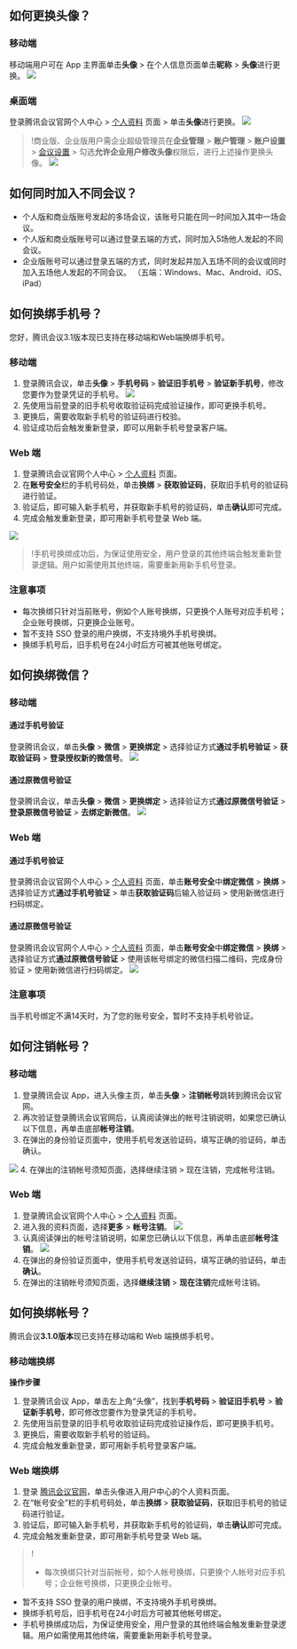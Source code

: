 ## 如何更换头像？
### 移动端
移动端用户可在 App 主界面单击**头像** > 在个人信息页面单击**昵称** > **头像**进行更换。
![](https://qcloudimg.tencent-cloud.cn/raw/f8f746d7bd72f6a6545ed51b91ecb1c6.png)

### 桌面端
登录腾讯会议官网个人中心 > [个人资料](https://meeting.tencent.com/user-center/personal-information?click_source_for_middle_login=1) 页面 > 单击**头像**进行更换。
![](https://qcloudimg.tencent-cloud.cn/raw/adeb354fff81321b595f61fa4a09d0f6.png)
>!商业版、企业版用户需企业超级管理员在**企业管理** > **账户管理** > **账户设置** > [会议设置](https://meeting.tencent.com/user-center/account-setting) > 勾选**允许企业用户修改头像**权限后，进行上述操作更换头像。
![](https://qcloudimg.tencent-cloud.cn/raw/c9858fc8dae5739d4f167c2bb9c4ed51.png)

## 如何同时加入不同会议？
- 个人版和商业版账号发起的多场会议，该账号只能在同一时间加入其中一场会议。
- 个人版和商业版账号可以通过登录五端的方式，同时加入5场他人发起的不同会议。
- 企业版账号可以通过登录五端的方式，同时发起并加入五场不同的会议或同时加入五场他人发起的不同会议。
（五端：Windows、Mac、Android、iOS、iPad）

## 如何换绑手机号？
您好，腾讯会议3.1版本现已支持在移动端和Web端换绑手机号。
### 移动端
1. 登录腾讯会议，单击**头像** > **手机号码** > **验证旧手机号** > **验证新手机号**，修改您要作为登录凭证的手机号。
![](https://qcloudimg.tencent-cloud.cn/raw/7659e8d5f542de7e05754c173fe613b9.png)
2. 先使用当前登录的旧手机号收取验证码完成验证操作，即可更换手机号。
3. 更换后，需要收取新手机号的验证码进行校验。
4. 验证成功后会触发重新登录，即可以用新手机号登录客户端。

### Web 端
1. 登录腾讯会议官网个人中心 > [个人资料](https://meeting.tencent.com/user-center/personal-information?click_source_for_middle_login=1) 页面。
2. 在**账号安全**栏的手机号码处，单击**换绑** > **获取验证码**，获取旧手机号的验证码进行验证。
3. 验证后，即可输入新手机号，并获取新手机号的验证码，单击**确认**即可完成。
4. 完成会触发重新登录，即可用新手机号登录 Web 端。

![](https://qcloudimg.tencent-cloud.cn/raw/3bc635ba457966d7aef12952eeda5106.png)
>!手机号换绑成功后，为保证使用安全，用户登录的其他终端会触发重新登录逻辑。用户如需使用其他终端，需要重新用新手机号登录。

### 注意事项
- 每次换绑只针对当前账号，例如个人账号换绑，只更换个人账号对应手机号；企业账号换绑，只更换企业账号。
- 暂不支持 SSO 登录的用户换绑，不支持境外手机号换绑。
- 换绑手机号后，旧手机号在24小时后方可被其他账号绑定。


## 如何换绑微信？
### 移动端
#### 通过手机号验证
登录腾讯会议，单击**头像** > **微信** > **更换绑定** > 选择验证方式**通过手机号验证** > **获取验证码** > **登录授权新的微信号**。
![](https://qcloudimg.tencent-cloud.cn/raw/e9bcf9b2b11dc480a16a2ac535751552.png)

#### 通过原微信号验证
登录腾讯会议，单击**头像** > **微信** > **更换绑定** > 选择验证方式**通过原微信号验证** > **登录原微信号验证** > **去绑定新微信**。
![](https://qcloudimg.tencent-cloud.cn/raw/c04cf8348bbbdcb0da07958c35d8fb6b.png)

### Web 端
#### 通过手机号验证
登录腾讯会议官网个人中心 > [个人资料](https://meeting.tencent.com/user-center/personal-information?click_source_for_middle_login=1) 页面，单击**账号安全**中**绑定微信** > **换绑** > 选择验证方式**通过手机号验证** > 单击**获取验证码**后输入验证码 > 使用新微信进行扫码绑定。

#### 通过原微信号验证
登录腾讯会议官网个人中心 > [个人资料](https://meeting.tencent.com/user-center/personal-information?click_source_for_middle_login=1) 页面，单击**账号安全**中**绑定微信** > **换绑** > 选择验证方式**通过原微信号验证** > 使用该帐号绑定的微信扫描二维码，完成身份验证 > 使用新微信进行扫码绑定。
![](https://qcloudimg.tencent-cloud.cn/raw/d006f731ce1861d6c1f635f549e12694.png)

### 注意事项
当手机号绑定不满14天时，为了您的账号安全，暂时不支持手机号验证。


## 如何注销帐号？
### 移动端
1. 登录腾讯会议 App，进入头像主页，单击**头像** > **注销帐号**跳转到腾讯会议官网。
2. 再次验证登录腾讯会议官网后，认真阅读弹出的帐号注销说明，如果您已确认以下信息，再单击底部**帐号注销**。
3. 在弹出的身份验证页面中，使用手机号发送验证码，填写正确的验证码，单击确认。

![](https://qcloudimg.tencent-cloud.cn/raw/a7b905e84597478f54c47de79aa9d008.png)
4. 在弹出的注销帐号须知页面，选择继续注销 &gt; 现在注销，完成帐号注销。

### Web 端
1. 登录腾讯会议官网个人中心 > [个人资料](https://meeting.tencent.com/user-center/personal-information?click_source_for_middle_login=1) 页面。
2. 进入我的资料页面，选择**更多** > **帐号注销**。
![](https://qcloudimg.tencent-cloud.cn/raw/52bd11f582839297aa2da9903a48e9d1.png)
3. 认真阅读弹出的帐号注销说明，如果您已确认以下信息，再单击底部**帐号注销**。
![](https://qcloudimg.tencent-cloud.cn/raw/593cc647c0f1bef452cb81617c8d1441.png)
4. 在弹出的身份验证页面中，使用手机号发送验证码，填写正确的验证码，单击**确认**。
5. 在弹出的注销帐号须知页面，选择**继续注销** > **现在注销**完成帐号注销。


## 如何换绑帐号？
腾讯会议**3.1.0版本**现已支持在移动端和 Web 端换绑手机号。

### 移动端换绑
**操作步骤**
1. 登录腾讯会议 App，单击左上角“头像”，找到**手机号码** > **验证旧手机号** > **验证新手机号**，即可修改您要作为登录凭证的手机号。
2. 先使用当前登录的旧手机号收取验证码完成验证操作后，即可更换手机号。
3. 更换后，需要收取新手机号的验证码。
4. 完成会触发重新登录，即可用新手机号登录客户端。

### Web 端换绑
1. 登录 [腾讯会议官网](https://meeting.tencent.com/)，单击头像进入用户中心的个人资料页面。
2. 在“帐号安全”栏的手机号码处，单击**换绑** > **获取验证码**，获取旧手机号的验证码进行验证。
3. 验证后，即可输入新手机号，并获取新手机号的验证码，单击**确认**即可完成。
4. 完成会触发重新登录，即可用新手机号登录 Web 端。

>! 
> - 每次换绑只针对当前帐号，如个人帐号换绑，只更换个人帐号对应手机号；企业帐号换绑，只更换企业帐号。
- 暂不支持 SSO 登录的用户换绑，不支持境外手机号换绑。
- 换绑手机号后，旧手机号在24小时后方可被其他帐号绑定。
- 手机号换绑成功后，为保证使用安全，用户登录的其他终端会触发重新登录逻辑。用户如需使用其他终端，需要重新用新手机号登录。
